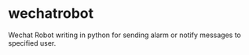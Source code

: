 # wechatrobot
Wechat Robot writing in python for sending alarm or notify messages to specified user.

